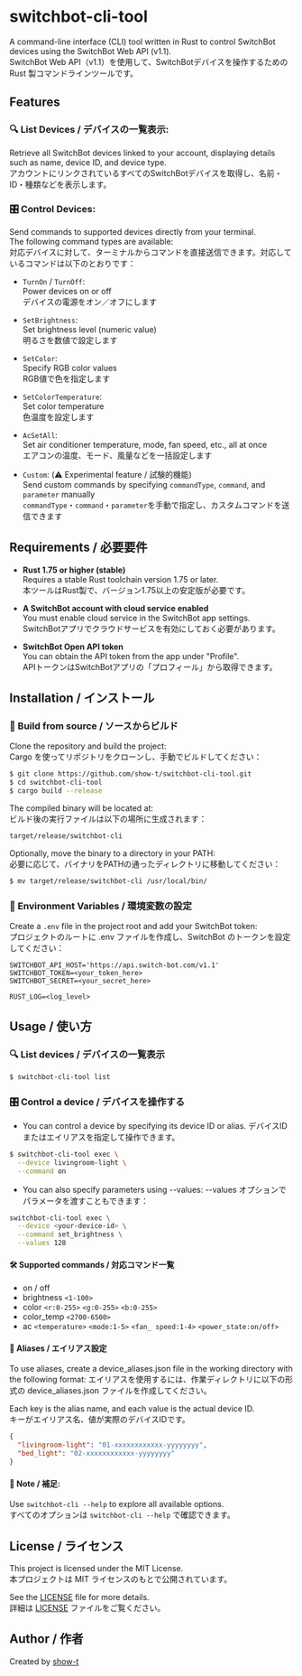 # switchbot-cli-tool

A command-line interface (CLI) tool written in Rust to control SwitchBot devices using the SwitchBot Web API (v1.1).  
SwitchBot Web API（v1.1）を使用して、SwitchBotデバイスを操作するための Rust 製コマンドラインツールです。

## Features

### 🔍 List Devices / デバイスの一覧表示: 
Retrieve all SwitchBot devices linked to your account, displaying details such as name, device ID, and device type.  
アカウントにリンクされているすべてのSwitchBotデバイスを取得し、名前・ID・種類などを表示します。

### 🎛️ Control Devices: 
Send commands to supported devices directly from your terminal.  
The following command types are available:  
対応デバイスに対して、ターミナルからコマンドを直接送信できます。対応しているコマンドは以下のとおりです：
- `TurnOn` / `TurnOff`:  
    Power devices on or off  
    デバイスの電源をオン／オフにします

- `SetBrightness`:  
    Set brightness level (numeric value)  
    明るさを数値で設定します

- `SetColor`:  
    Specify RGB color values  
    RGB値で色を指定します

- `SetColorTemperature`:  
    Set color temperature  
    色温度を設定します

- `AcSetAll`:  
    Set air conditioner temperature, mode, fan speed, etc., all at once  
    エアコンの温度、モード、風量などを一括設定します

- `Custom`: (⚠️ Experimental feature / 試験的機能)  
    Send custom commands by specifying `commandType`, `command`, and `parameter` manually  
    `commandType`・`command`・`parameter`を手動で指定し、カスタムコマンドを送信できます  
    

## Requirements / 必要要件

- **Rust 1.75 or higher (stable)**    
  Requires a stable Rust toolchain version 1.75 or later.  
  本ツールはRust製で、バージョン1.75以上の安定版が必要です。

- **A SwitchBot account with cloud service enabled**  
  You must enable cloud service in the SwitchBot app settings.  
  SwitchBotアプリでクラウドサービスを有効にしておく必要があります。  
  

- **SwitchBot Open API token**  
  You can obtain the API token from the app under "Profile".  
  APIトークンはSwitchBotアプリの「プロフィール」から取得できます。  
  

## Installation / インストール

### 🧪 Build from source / ソースからビルド
Clone the repository and build the project:  
Cargo を使ってリポジトリをクローンし、手動でビルドしてください：

```bash
$ git clone https://github.com/show-t/switchbot-cli-tool.git
$ cd switchbot-cli-tool
$ cargo build --release
```

The compiled binary will be located at:  
ビルド後の実行ファイルは以下の場所に生成されます：

```bash
target/release/switchbot-cli
```

Optionally, move the binary to a directory in your PATH:  
必要に応じて、バイナリをPATHの通ったディレクトリに移動してください：

```sh
$ mv target/release/switchbot-cli /usr/local/bin/
```

### 🔐 Environment Variables / 環境変数の設定
Create a `.env` file in the project root and add your SwitchBot token:  
プロジェクトのルートに .env ファイルを作成し、SwitchBot のトークンを設定してください：
```env
SWITCHBOT_API_HOST='https://api.switch-bot.com/v1.1'
SWITCHBOT_TOKEN=<your_token_here>
SWITCHBOT_SECRET=<your_secret_here>

RUST_LOG=<log_level>
```

## Usage / 使い方

### 🔍 List devices / デバイスの一覧表示

```sh
$ switchbot-cli-tool list
```

### 🎛️ Control a device / デバイスを操作する

- You can control a device by specifying its device ID or alias.
デバイスIDまたはエイリアスを指定して操作できます。
```sh
$ switchbot-cli-tool exec \
  --device livingroom-light \
  --command on
```

- You can also specify parameters using --values:
--values オプションでパラメータを渡すこともできます：
```sh
switchbot-cli-tool exec \
  --device <your-device-id> \
  --command set_brightness \
  --values 128
```

#### 🛠 Supported commands / 対応コマンド一覧  
- on / off
- brightness `<1-100>`
- color `<r:0-255>` `<g:0-255>` `<b:0-255>`
- color_temp `<2700-6500>`
- ac `<temperature>` `<mode:1-5>` `<fan_ speed:1-4>` `<power_state:on/off>`

#### 📁 Aliases / エイリアス設定

To use aliases, create a device_aliases.json file in the working directory with the following format:
エイリアスを使用するには、作業ディレクトリに以下の形式の device_aliases.json ファイルを作成してください。  

Each key is the alias name, and each value is the actual device ID.  
キーがエイリアス名、値が実際のデバイスIDです。
```json
{
  "livingroom-light": "01-xxxxxxxxxxxx-yyyyyyyy",
  "bed_light": "02-xxxxxxxxxxxx-yyyyyyyy"
}
```

#### 🔹 Note / 補足:
Use `switchbot-cli --help` to explore all available options.  
すべてのオプションは `switchbot-cli --help` で確認できます。


## License / ライセンス

This project is licensed under the MIT License.  
本プロジェクトは MIT ライセンスのもとで公開されています。

See the [LICENSE](./LICENSE) file for more details.  
詳細は [LICENSE](./LICENSE) ファイルをご覧ください。


## Author / 作者

Created by [show-t](https://github.com/show-t)